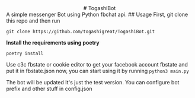 <center> # TogashiBot </center>
A simple messenger Bot using Python fbchat api.
## Usage
First, git clone this repo and then run

```git clone https://github.com/togashigreat/TogashiBot.git```

**Install the requirements using poetry**

```poetry install```

Use c3c fbstate or cookie editor to get your facebook account fbstate and put it in fbstate.json
now, you can start using it by running
```python3 main.py```

The bot will be updated It's just the test version.
You can configure bot prefix and other stuff in config.json


